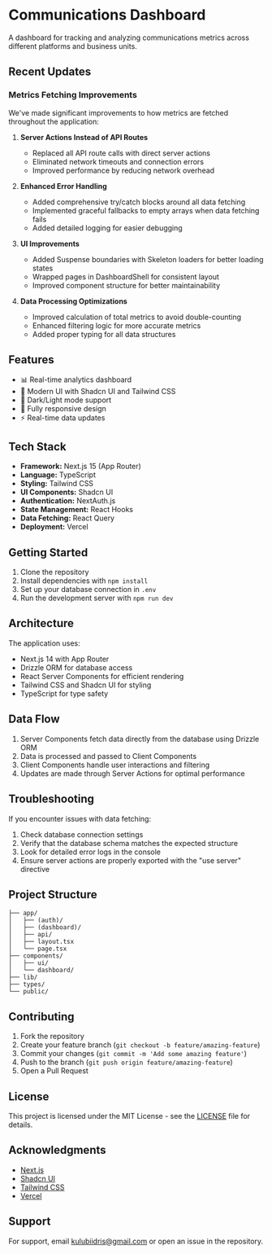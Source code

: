 # Communications Dashboard

A dashboard for tracking and analyzing communications metrics across different platforms and business units.

## Recent Updates

### Metrics Fetching Improvements

We've made significant improvements to how metrics are fetched throughout the application:

1. **Server Actions Instead of API Routes**
   - Replaced all API route calls with direct server actions
   - Eliminated network timeouts and connection errors
   - Improved performance by reducing network overhead

2. **Enhanced Error Handling**
   - Added comprehensive try/catch blocks around all data fetching
   - Implemented graceful fallbacks to empty arrays when data fetching fails
   - Added detailed logging for easier debugging

3. **UI Improvements**
   - Added Suspense boundaries with Skeleton loaders for better loading states
   - Wrapped pages in DashboardShell for consistent layout
   - Improved component structure for better maintainability

4. **Data Processing Optimizations**
   - Improved calculation of total metrics to avoid double-counting
   - Enhanced filtering logic for more accurate metrics
   - Added proper typing for all data structures

## Features

- 📊 Real-time analytics dashboard
- 🎨 Modern UI with Shadcn UI and Tailwind CSS
- 🌙 Dark/Light mode support
- 📱 Fully responsive design
- ⚡ Real-time data updates

## Tech Stack

- **Framework:** Next.js 15 (App Router)
- **Language:** TypeScript
- **Styling:** Tailwind CSS
- **UI Components:** Shadcn UI
- **Authentication:** NextAuth.js
- **State Management:** React Hooks
- **Data Fetching:** React Query
- **Deployment:** Vercel

## Getting Started

1. Clone the repository
2. Install dependencies with `npm install`
3. Set up your database connection in `.env`
4. Run the development server with `npm run dev`

## Architecture

The application uses:
- Next.js 14 with App Router
- Drizzle ORM for database access
- React Server Components for efficient rendering
- Tailwind CSS and Shadcn UI for styling
- TypeScript for type safety

## Data Flow

1. Server Components fetch data directly from the database using Drizzle ORM
2. Data is processed and passed to Client Components
3. Client Components handle user interactions and filtering
4. Updates are made through Server Actions for optimal performance

## Troubleshooting

If you encounter issues with data fetching:
1. Check database connection settings
2. Verify that the database schema matches the expected structure
3. Look for detailed error logs in the console
4. Ensure server actions are properly exported with the "use server" directive

## Project Structure

```
├── app/
│   ├── (auth)/
│   ├── (dashboard)/
│   ├── api/
│   ├── layout.tsx
│   └── page.tsx
├── components/
│   ├── ui/
│   └── dashboard/
├── lib/
├── types/
└── public/
```

## Contributing

1. Fork the repository
2. Create your feature branch (`git checkout -b feature/amazing-feature`)
3. Commit your changes (`git commit -m 'Add some amazing feature'`)
4. Push to the branch (`git push origin feature/amazing-feature`)
5. Open a Pull Request

## License

This project is licensed under the MIT License - see the [LICENSE](LICENSE) file for details.

## Acknowledgments

- [Next.js](https://nextjs.org/)
- [Shadcn UI](https://ui.shadcn.com/)
- [Tailwind CSS](https://tailwindcss.com/)
- [Vercel](https://vercel.com/)

## Support

For support, email kulubiidris@gmail.com or open an issue in the repository.
